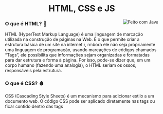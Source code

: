 <h1 align="center"> HTML, CSS e JS </h1>

<img align="right" alt="Feito com Java" src="https://img.shields.io/badge/Feito%20com-Java-ffce00?style=for-the-badge&logo=Java&logoColor=ffce00"/>

<h3> O que é HTML? 🦴 </h3>
<p> HTML (HyperText Markup Language) é uma linguagem de marcação utilizada na construção de páginas na Web. É o que permite criar a estrutura básica de um site na internet r, rmbora ele não seja propriamente uma linguagem de programação, usando marcações de códigos chamados “Tags”, ele possibilita que informações sejam organizadas e formatadas para dar estrutura e forma à página. Por isso, pode-se dizer que, em um corpo humano (fazendo uma analogia), o HTML seriam os ossos, responsáveis pela estrutura. </p>

<h3> O que é CSS? 🩸 </h3>
<p> CSS (Cascading Style Sheets) é um mecanismo para adicionar estilo a um documento web. O código CSS pode ser aplicado diretamente nas tags ou ficar contido dentro das tags <style>. Também é possível, em vez de colocar a formatação dentro do documento, criar um link para um arquivo CSS que contém os estilos. Por isso, na analogia do corpo humano, o HTML seria a pele, responsável pelo estilo/embelezamento (o emoji de sangue foi utilizado pois a boa circulação de sanuge auxilia na melhoria da quaidade da pele). </p>

<h3> O que é JavaScript? 🧠 </h3>
<p> JavaScript é uma linguagem de programação interpretada estruturada, de script em alto nível com tipagem dinâmica fraca e multiparadigma. Juntamente com HTML e CSS, o JavaScript é uma das três principais tecnologias da World Wide Web. Pode-se dizer que o JavaScript seriam os músculos do corpo, responsáveis por tornar a aplicação funcional. </p>

<h3> O que será encontrado ao longo desse repositório? </h3>
<p> Ao longo desse repositórios serão encontrados meus códigos em Java, com explicações e anotações sobre alguns assuntos sobre o que é utilizado nos códigos, como uma "aula/anotação". </p>

>🛑 NOTA: O repositório é constantemente atualizado. Podem haver códigos não funcionando e projetos pessoais inacabados.

<br>

<div align="center">
<img height="200em" alt="HTML" src="https://cdn-icons-png.flaticon.com/512/1051/1051277.png?w=360"/>

<img height="200em" alt="HTML" src="https://upload.wikimedia.org/wikipedia/commons/thumb/6/62/CSS3_logo.svg/800px-CSS3_logo.svg.png"/>

<img height="200em" alt="HTML" src="https://upload.wikimedia.org/wikipedia/commons/thumb/9/99/Unofficial_JavaScript_logo_2.svg/1200px-Unofficial_JavaScript_logo_2.svg.png"/>
</div>
